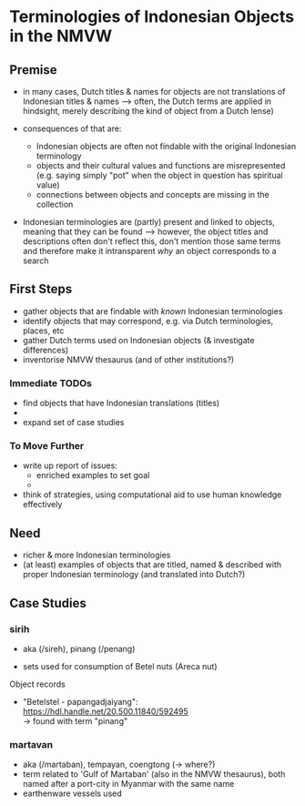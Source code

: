 # Terminologies of Indonesian Objects in the NMVW

## Premise

- in many cases, Dutch titles & names for objects are not translations of Indonesian titles & names
  --> often, the Dutch terms are applied in hindsight, merely describing the kind of object from a Dutch lense)

 - consequences of that are:
   - Indonesian objects are often not findable with the original Indonesian terminology
   - objects and their cultural values and functions are misrepresented (e.g. saying simply "pot" when the object in question has spiritual value)
   - connections between objects and concepts are missing in the collection 

 - Indonesian terminologies are (partly) present and linked to objects, meaning that they can be found
   --> however, the object titles and descriptions often don't reflect this, don't mention those same terms and therefore make it intransparent _why_ an object corresponds to a search

## First Steps

 - gather objects that are findable with _known_ Indonesian terminologies
 - identify objects that may correspond, e.g. via Dutch terminologies, places, etc
 - gather Dutch terms used on Indonesian objects (& investigate differences)
 - inventorise NMVW thesaurus (and of other institutions?)

### Immediate TODOs

 - find objects that have Indonesian translations (titles)
 - 
 - expand set of case studies


### To Move Further

 - write up report of issues:
   - enriched examples to set goal
   -  
 - think of strategies, using computational aid to use human knowledge effectively 

## Need

 - richer & more Indonesian terminologies
 - (at least) examples of objects that are titled, named & described with proper Indonesian terminology (and translated into Dutch?) 


## Case Studies



### sirih 

 - aka (/sireh), pinang (/penang)

 - sets used for consumption of Betel nuts (Areca nut)  

Object records

 - "Betelstel - papangadjaiyang": https://hdl.handle.net/20.500.11840/592495  
   -> found with term "pinang"


### martavan

 - aka (/martaban), tempayan, coengtong (-> where?)
 - term related to 'Gulf of Martaban' (also in the NMVW thesaurus), both named after a port-city in Myanmar with the same name
 - earthenware vessels used


